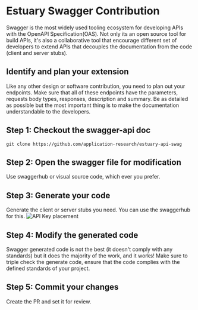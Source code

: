 # Estuary Swagger Contribution

Swagger is the most widely used tooling ecosystem for developing APIs with the OpenAPI Specification(OAS). Not only its an open source tool for build APIs, it's also a collaborative tool that encourage different set of developers to extend APIs that decouples the documentation from the code (client and server stubs).

## Identify and plan your extension
Like any other design or software contribution, you need to plan out your endpoints. Make sure that all of these endpoints have the parameters, requests body types, responses, description and summary. Be as detailed as possible but the most important thing is to make the documentation understandable to the developers. 

## Step 1: Checkout the swagger-api doc

```
git clone https://github.com/application-research/estuary-api-swag
```

## Step 2: Open the swagger file for modification

Use swaggerhub or visual source code, which ever you prefer.

## Step 3: Generate your code
Generate the client or server stubs you need. You can use the swaggerhub for this.
 ![API Key placement](static/swagger/generate_client_server.png)

## Step 4: Modify the generated code
Swagger generated code is not the best (it doesn't comply with any standards) but it does the majority of the work, and it works! Make sure to triple check the generate code, ensure that the code complies with the defined standards of your project.

## Step 5: Commit your changes
Create the PR and set it for review.